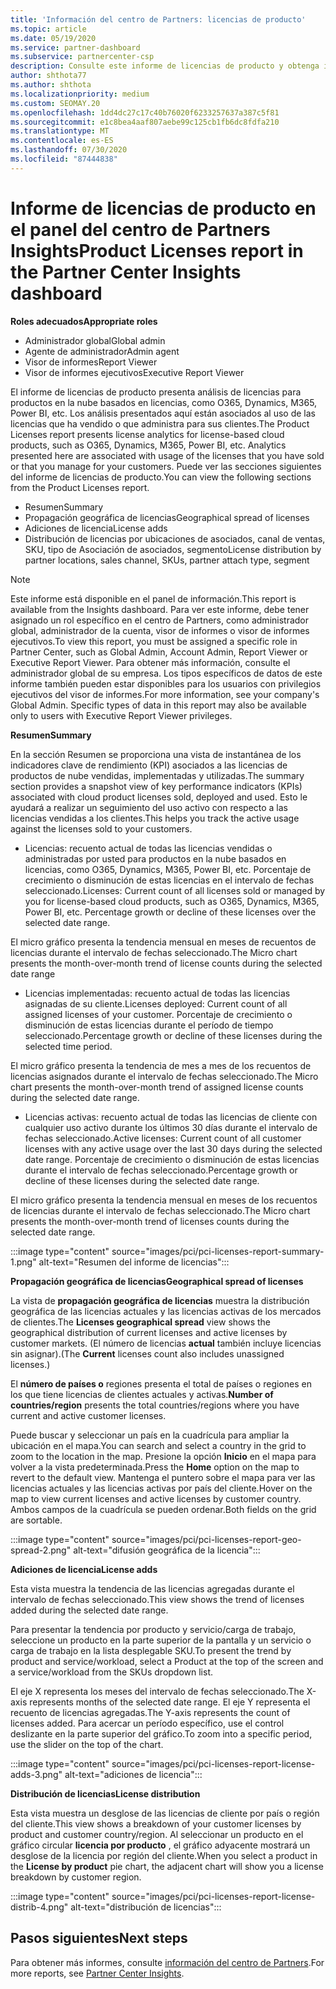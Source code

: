 ```yaml
---
title: 'Información del centro de Partners: licencias de producto'
ms.topic: article
ms.date: 05/19/2020
ms.service: partner-dashboard
ms.subservice: partnercenter-csp
description: Consulte este informe de licencias de producto y obtenga información sobre cómo mejorar con los productos en la nube basados en licencia que vende o administra para sus clientes.
author: shthota77
ms.author: shthota
ms.localizationpriority: medium
ms.custom: SEOMAY.20
ms.openlocfilehash: 1dd4dc27c17c40b76020f6233257637a387c5f81
ms.sourcegitcommit: e1c8bea4aaf807aebe99c125cb1fb6dc8fdfa210
ms.translationtype: MT
ms.contentlocale: es-ES
ms.lasthandoff: 07/30/2020
ms.locfileid: "87444838"
---
```

# <a name="product-licenses-report-in-the-partner-center-insights-dashboard"></a><span data-ttu-id="8300a-103">Informe de licencias de producto en el panel del centro de Partners Insights</span><span class="sxs-lookup"><span data-stu-id="8300a-103">Product Licenses report in the Partner Center Insights dashboard</span></span>

<span data-ttu-id="8300a-104">**Roles adecuados**</span><span class="sxs-lookup"><span data-stu-id="8300a-104">**Appropriate roles**</span></span>
- <span data-ttu-id="8300a-105">Administrador global</span><span class="sxs-lookup"><span data-stu-id="8300a-105">Global admin</span></span>
- <span data-ttu-id="8300a-106">Agente de administrador</span><span class="sxs-lookup"><span data-stu-id="8300a-106">Admin agent</span></span>
- <span data-ttu-id="8300a-107">Visor de informes</span><span class="sxs-lookup"><span data-stu-id="8300a-107">Report Viewer</span></span>
- <span data-ttu-id="8300a-108">Visor de informes ejecutivos</span><span class="sxs-lookup"><span data-stu-id="8300a-108">Executive Report Viewer</span></span>

<span data-ttu-id="8300a-109">El informe de licencias de producto presenta análisis de licencias para productos en la nube basados en licencias, como O365, Dynamics, M365, Power BI, etc. Los análisis presentados aquí están asociados al uso de las licencias que ha vendido o que administra para sus clientes.</span><span class="sxs-lookup"><span data-stu-id="8300a-109">The Product Licenses report presents license analytics for license-based cloud products, such as O365, Dynamics, M365, Power BI, etc. Analytics presented here are associated with usage of the licenses that you have sold or that you manage for your customers.</span></span> <span data-ttu-id="8300a-110">Puede ver las secciones siguientes del informe de licencias de producto.</span><span class="sxs-lookup"><span data-stu-id="8300a-110">You can view the following sections from the Product Licenses report.</span></span>

- <span data-ttu-id="8300a-111">Resumen</span><span class="sxs-lookup"><span data-stu-id="8300a-111">Summary</span></span>
- <span data-ttu-id="8300a-112">Propagación geográfica de licencias</span><span class="sxs-lookup"><span data-stu-id="8300a-112">Geographical spread of licenses</span></span>
- <span data-ttu-id="8300a-113">Adiciones de licencia</span><span class="sxs-lookup"><span data-stu-id="8300a-113">License adds</span></span>
- <span data-ttu-id="8300a-114">Distribución de licencias por ubicaciones de asociados, canal de ventas, SKU, tipo de Asociación de asociados, segmento</span><span class="sxs-lookup"><span data-stu-id="8300a-114">License distribution by partner locations, sales channel, SKUs, partner attach type, segment</span></span>

 > [!NOTE]
 > <span data-ttu-id="8300a-115">Este informe está disponible en el panel de información.</span><span class="sxs-lookup"><span data-stu-id="8300a-115">This report is available from the Insights dashboard.</span></span> <span data-ttu-id="8300a-116">Para ver este informe, debe tener asignado un rol específico en el centro de Partners, como administrador global, administrador de la cuenta, visor de informes o visor de informes ejecutivos.</span><span class="sxs-lookup"><span data-stu-id="8300a-116">To view this report, you must be assigned a specific role in Partner Center, such as Global Admin, Account Admin, Report Viewer or Executive Report Viewer.</span></span> <span data-ttu-id="8300a-117">Para obtener más información, consulte el administrador global de su empresa. Los tipos específicos de datos de este informe también pueden estar disponibles para los usuarios con privilegios ejecutivos del visor de informes.</span><span class="sxs-lookup"><span data-stu-id="8300a-117">For more information, see your company's Global Admin. Specific types of data in this report may also be available only to users with Executive Report Viewer privileges.</span></span>

<span data-ttu-id="8300a-118">**Resumen**</span><span class="sxs-lookup"><span data-stu-id="8300a-118">**Summary**</span></span>

<span data-ttu-id="8300a-119">En la sección Resumen se proporciona una vista de instantánea de los indicadores clave de rendimiento (KPI) asociados a las licencias de productos de nube vendidas, implementadas y utilizadas.</span><span class="sxs-lookup"><span data-stu-id="8300a-119">The summary section provides a snapshot view of key performance indicators (KPIs) associated with cloud product licenses sold, deployed and used.</span></span> <span data-ttu-id="8300a-120">Esto le ayudará a realizar un seguimiento del uso activo con respecto a las licencias vendidas a los clientes.</span><span class="sxs-lookup"><span data-stu-id="8300a-120">This helps you track the active usage against the licenses sold to your customers.</span></span>

- <span data-ttu-id="8300a-121">Licencias: recuento actual de todas las licencias vendidas o administradas por usted para productos en la nube basados en licencias, como O365, Dynamics, M365, Power BI, etc. Porcentaje de crecimiento o disminución de estas licencias en el intervalo de fechas seleccionado.</span><span class="sxs-lookup"><span data-stu-id="8300a-121">Licenses: Current count of all licenses sold or managed by you for license-based cloud products, such as O365, Dynamics, M365, Power BI, etc. Percentage growth or decline of these licenses over the selected date range.</span></span>

<span data-ttu-id="8300a-122">El micro gráfico presenta la tendencia mensual en meses de recuentos de licencias durante el intervalo de fechas seleccionado.</span><span class="sxs-lookup"><span data-stu-id="8300a-122">The Micro chart presents the month-over-month trend of license counts during the selected date range</span></span>

- <span data-ttu-id="8300a-123">Licencias implementadas: recuento actual de todas las licencias asignadas de su cliente.</span><span class="sxs-lookup"><span data-stu-id="8300a-123">Licenses deployed: Current count of all assigned licenses of your customer.</span></span>
<span data-ttu-id="8300a-124">Porcentaje de crecimiento o disminución de estas licencias durante el período de tiempo seleccionado.</span><span class="sxs-lookup"><span data-stu-id="8300a-124">Percentage growth or decline of these licenses during the selected time period.</span></span>

<span data-ttu-id="8300a-125">El micro gráfico presenta la tendencia de mes a mes de los recuentos de licencias asignados durante el intervalo de fechas seleccionado.</span><span class="sxs-lookup"><span data-stu-id="8300a-125">The Micro chart presents the month-over-month trend of assigned license counts during the selected date range.</span></span>

- <span data-ttu-id="8300a-126">Licencias activas: recuento actual de todas las licencias de cliente con cualquier uso activo durante los últimos 30 días durante el intervalo de fechas seleccionado.</span><span class="sxs-lookup"><span data-stu-id="8300a-126">Active licenses: Current count of all customer licenses with any active usage over the last 30 days during the selected date range.</span></span>
<span data-ttu-id="8300a-127">Porcentaje de crecimiento o disminución de estas licencias durante el intervalo de fechas seleccionado.</span><span class="sxs-lookup"><span data-stu-id="8300a-127">Percentage growth or decline of these licenses during the selected date range.</span></span>

<span data-ttu-id="8300a-128">El micro gráfico presenta la tendencia mensual en meses de los recuentos de licencias durante el intervalo de fechas seleccionado.</span><span class="sxs-lookup"><span data-stu-id="8300a-128">The Micro chart presents the month-over-month trend of licenses counts during the selected date range.</span></span>

:::image type="content" source="images/pci/pci-licenses-report-summary-1.png" alt-text="Resumen del informe de licencias":::

<span data-ttu-id="8300a-130">**Propagación geográfica de licencias**</span><span class="sxs-lookup"><span data-stu-id="8300a-130">**Geographical spread of licenses**</span></span>

<span data-ttu-id="8300a-131">La vista de **propagación geográfica de licencias** muestra la distribución geográfica de las licencias actuales y las licencias activas de los mercados de clientes.</span><span class="sxs-lookup"><span data-stu-id="8300a-131">The **Licenses geographical spread** view shows the geographical distribution of current licenses and active licenses by customer markets.</span></span> <span data-ttu-id="8300a-132">(El número de licencias **actual** también incluye licencias sin asignar).</span><span class="sxs-lookup"><span data-stu-id="8300a-132">(The **Current** licenses count also includes unassigned licenses.)</span></span>

<span data-ttu-id="8300a-133">El **número de países o** regiones presenta el total de países o regiones en los que tiene licencias de clientes actuales y activas.</span><span class="sxs-lookup"><span data-stu-id="8300a-133">**Number of countries/region** presents the total countries/regions where you have current and active customer licenses.</span></span>

<span data-ttu-id="8300a-134">Puede buscar y seleccionar un país en la cuadrícula para ampliar la ubicación en el mapa.</span><span class="sxs-lookup"><span data-stu-id="8300a-134">You can search and select a country in the grid to zoom to the location in the map.</span></span> <span data-ttu-id="8300a-135">Presione la opción **Inicio** en el mapa para volver a la vista predeterminada.</span><span class="sxs-lookup"><span data-stu-id="8300a-135">Press the **Home** option on the map to revert to the default view.</span></span> <span data-ttu-id="8300a-136">Mantenga el puntero sobre el mapa para ver las licencias actuales y las licencias activas por país del cliente.</span><span class="sxs-lookup"><span data-stu-id="8300a-136">Hover on the map to view current licenses and active licenses by customer country.</span></span> <span data-ttu-id="8300a-137">Ambos campos de la cuadrícula se pueden ordenar.</span><span class="sxs-lookup"><span data-stu-id="8300a-137">Both fields on the grid are sortable.</span></span>

:::image type="content" source="images/pci/pci-licenses-report-geo-spread-2.png" alt-text="difusión geográfica de la licencia":::

<span data-ttu-id="8300a-139">**Adiciones de licencia**</span><span class="sxs-lookup"><span data-stu-id="8300a-139">**License adds**</span></span>

<span data-ttu-id="8300a-140">Esta vista muestra la tendencia de las licencias agregadas durante el intervalo de fechas seleccionado.</span><span class="sxs-lookup"><span data-stu-id="8300a-140">This view shows the trend of licenses added during the selected date range.</span></span> 

<span data-ttu-id="8300a-141">Para presentar la tendencia por producto y servicio/carga de trabajo, seleccione un producto en la parte superior de la pantalla y un servicio o carga de trabajo en la lista desplegable SKU.</span><span class="sxs-lookup"><span data-stu-id="8300a-141">To present the trend by product and service/workload, select a Product at the top of the screen and a service/workload from the SKUs dropdown list.</span></span>

<span data-ttu-id="8300a-142">El eje X representa los meses del intervalo de fechas seleccionado.</span><span class="sxs-lookup"><span data-stu-id="8300a-142">The X-axis represents months of the selected date range.</span></span> <span data-ttu-id="8300a-143">El eje Y representa el recuento de licencias agregadas.</span><span class="sxs-lookup"><span data-stu-id="8300a-143">The Y-axis represents the count of licenses added.</span></span> <span data-ttu-id="8300a-144">Para acercar un período específico, use el control deslizante en la parte superior del gráfico.</span><span class="sxs-lookup"><span data-stu-id="8300a-144">To zoom into a specific period, use the slider on the top of the chart.</span></span>

:::image type="content" source="images/pci/pci-licenses-report-license-adds-3.png" alt-text="adiciones de licencia":::

<span data-ttu-id="8300a-146">**Distribución de licencias**</span><span class="sxs-lookup"><span data-stu-id="8300a-146">**License distribution**</span></span>

<span data-ttu-id="8300a-147">Esta vista muestra un desglose de las licencias de cliente por país o región del cliente.</span><span class="sxs-lookup"><span data-stu-id="8300a-147">This view shows a breakdown of your customer licenses by product and customer country/region.</span></span> <span data-ttu-id="8300a-148">Al seleccionar un producto en el gráfico circular **licencia por producto** , el gráfico adyacente mostrará un desglose de la licencia por región del cliente.</span><span class="sxs-lookup"><span data-stu-id="8300a-148">When you select a product in the **License by product** pie chart, the adjacent chart will show you a license breakdown by customer region.</span></span>

:::image type="content" source="images/pci/pci-licenses-report-license-distrib-4.png" alt-text="distribución de licencias":::

## <a name="next-steps"></a><span data-ttu-id="8300a-150">Pasos siguientes</span><span class="sxs-lookup"><span data-stu-id="8300a-150">Next steps</span></span>

<span data-ttu-id="8300a-151">Para obtener más informes, consulte [información del centro de Partners](partner-center-insights.md).</span><span class="sxs-lookup"><span data-stu-id="8300a-151">For more reports, see [Partner Center Insights](partner-center-insights.md).</span></span>
